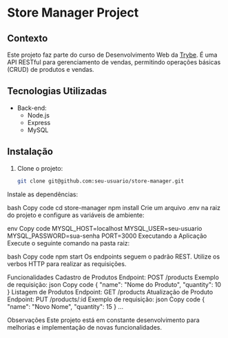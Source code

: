 # Store Manager Project

## Contexto
Este projeto faz parte do curso de Desenvolvimento Web da [Trybe](https://www.betrybe.com/). É uma API RESTful para gerenciamento de vendas, permitindo operações básicas (CRUD) de produtos e vendas.

## Tecnologias Utilizadas

- Back-end:
  - Node.js
  - Express
  - MySQL

## Instalação

1. Clone o projeto:
   ```bash
   git clone git@github.com:seu-usuario/store-manager.git
Instale as dependências:

bash
Copy code
cd store-manager
npm install
Crie um arquivo .env na raiz do projeto e configure as variáveis de ambiente:

env
Copy code
MYSQL_HOST=localhost
MYSQL_USER=seu-usuario
MYSQL_PASSWORD=sua-senha
PORT=3000
Executando a Aplicação
Execute o seguinte comando na pasta raiz:

bash
Copy code
npm start
Os endpoints seguem o padrão REST. Utilize os verbos HTTP para realizar as requisições.

Funcionalidades
Cadastro de Produtos
Endpoint: POST /products
Exemplo de requisição:
json
Copy code
{
  "name": "Nome do Produto",
  "quantity": 10
}
Listagem de Produtos
Endpoint: GET /products
Atualização de Produto
Endpoint: PUT /products/:id
Exemplo de requisição:
json
Copy code
{
  "name": "Novo Nome",
  "quantity": 15
}
...

Observações
Este projeto está em constante desenvolvimento para melhorias e implementação de novas funcionalidades.

